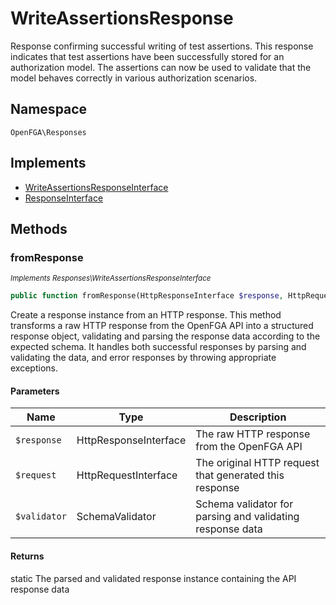 # WriteAssertionsResponse

Response confirming successful writing of test assertions. This response indicates that test assertions have been successfully stored for an authorization model. The assertions can now be used to validate that the model behaves correctly in various authorization scenarios.

## Namespace
`OpenFGA\Responses`

## Implements
* [WriteAssertionsResponseInterface](WriteAssertionsResponseInterface.md)
* [ResponseInterface](ResponseInterface.md)



## Methods
### fromResponse

*<small>Implements Responses\WriteAssertionsResponseInterface</small>*  

```php
public function fromResponse(HttpResponseInterface $response, HttpRequestInterface $request, SchemaValidator $validator): static
```

Create a response instance from an HTTP response. This method transforms a raw HTTP response from the OpenFGA API into a structured response object, validating and parsing the response data according to the expected schema. It handles both successful responses by parsing and validating the data, and error responses by throwing appropriate exceptions.

#### Parameters
| Name | Type | Description |
|------|------|-------------|
| `$response` | HttpResponseInterface | The raw HTTP response from the OpenFGA API |
| `$request` | HttpRequestInterface | The original HTTP request that generated this response |
| `$validator` | SchemaValidator | Schema validator for parsing and validating response data |

#### Returns
static
 The parsed and validated response instance containing the API response data


